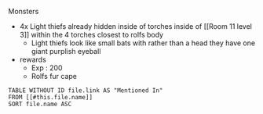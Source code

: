 
Monsters 
- 4x Light thiefs already hidden inside of torches inside of [[Room 11 level 3]] within the 4 torches closest to rolfs body 
	- Light thiefs look like small bats with rather than a head they have one giant purplish eyeball 
- rewards 
	- Exp : 200 
	- Rolfs fur cape  
```dataview
TABLE WITHOUT ID file.link AS "Mentioned In"
FROM [[#this.file.name]]
SORT file.name ASC
```
